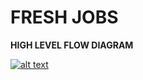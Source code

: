 <h1>FRESH JOBS</h1>


<b>HIGH LEVEL FLOW DIAGRAM</b>


[![alt text](image-url)](https://app.diagrams.net/?title=Untitled%20Diagram&lightbox=1&page-id=U_RLFa-DzZKQWgNhs8mv&client=1)

